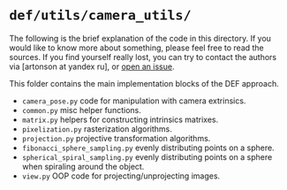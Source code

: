 # `def/utils/camera_utils/`

The following is the brief explanation of the code in this directory. 
If you would like to know more about something, please feel free to read 
the sources.
If you find yourself really lost, you can try to contact the authors 
via [artonson at yandex ru], or [open an issue](https://github.com/artonson/def/issues/new).

This folder contains the main implementation blocks of the DEF approach. 

 * `camera_pose.py` code for manipulation with camera extrinsics.
 * `common.py` misc helper functions.
 * `matrix.py` helpers for constructing intrinsics matrixes.
 * `pixelization.py` rasterization algorithms. 
 * `projection.py` projective transformation algorithms.
 * `fibonacci_sphere_sampling.py` evenly distributing points on a sphere.
 * `spherical_spiral_sampling.py` evenly distributing points on a sphere when spiraling around the object.
 * `view.py` OOP code for projecting/unprojecting images.
